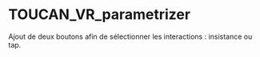 # TOUCAN_VR_parametrizer

Ajout de deux boutons afin de sélectionner les interactions : insistance ou tap.
